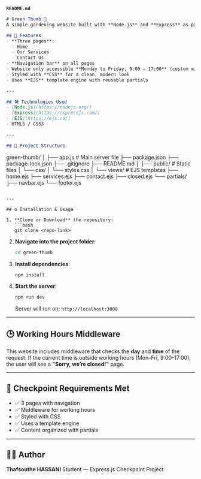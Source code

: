**`README.md`**

```markdown
# Green Thumb 🌱  
A simple gardening website built with **Node.js** and **Express** as part of a checkpoint project.  

## 📌 Features
- **Three pages**:
  - Home
  - Our Services
  - Contact Us
- **Navigation bar** on all pages
- Website only accessible **Monday to Friday, 9:00 – 17:00** (custom middleware)
- Styled with **CSS** for a clean, modern look
- Uses **EJS** template engine with reusable partials

---

## 🛠️ Technologies Used
- [Node.js](https://nodejs.org/)
- [Express](https://expressjs.com/)
- [EJS](https://ejs.co/)
- HTML5 / CSS3

---

## 📂 Project Structure
```

green-thumb/
│
├── app.js                # Main server file
├── package.json
├── package-lock.json
├── .gitignore
├── README.md
│
├── public/               # Static files
│   └── css/
│       └── styles.css
│
└── views/                # EJS templates
├── home.ejs
├── services.ejs
├── contact.ejs
├── closed.ejs
└── partials/
├── navbar.ejs
└── footer.ejs

````

---

## ⚙️ Installation & Usage

1. **Clone or Download** the repository:
   ```bash
   git clone <repo-link>
````

2. **Navigate into the project folder**:

   ```bash
   cd green-thumb
   ```

3. **Install dependencies**:

   ```bash
   npm install
   ```

4. **Start the server**:

   ```bash
   npm run dev
   ```

   Server will run on: `http://localhost:3000`

---

## 🕒 Working Hours Middleware

This website includes middleware that checks the **day** and **time** of the request.
If the current time is outside working hours (Mon–Fri, 9:00–17:00),
the user will see a **"Sorry, we’re closed!"** page.

---

## 🎯 Checkpoint Requirements Met

* ✅ 3 pages with navigation
* ✅ Middleware for working hours
* ✅ Styled with CSS
* ✅ Uses a template engine
* ✅ Content organized with partials

---

## 👨‍💻 Author

**Thafsouthe HASSANI**
Student — Express.js Checkpoint Project

```# green-thumb
